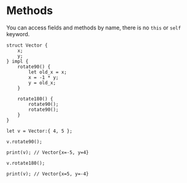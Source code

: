 # Methods

You can access fields and methods by name, there is no `this` or `self` keyword.

```frugurt
struct Vector {
    x;
    y;
} impl {
    rotate90() {
        let old_x = x;
        x = -1 * y;
        y = old_x;
    }

    rotate180() {
        rotate90();
        rotate90();
    }
}

let v = Vector:{ 4, 5 };

v.rotate90();

print(v); // Vector{x=-5, y=4}

v.rotate180();

print(v); // Vector{x=5, y=-4}
```
